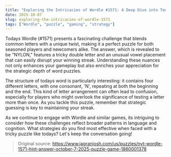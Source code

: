 ```yaml
---
title: "Exploring the Intricacies of Wordle #1571: A Deep Dive into Today's Puzzle"
date: 2025-10-07
slug: exploring-the-intricacies-of-wordle-1571
tags: ["Wordle", "puzzle", "gaming", "strategy"]
---
```


Todays Wordle (#1571) presents a fascinating challenge that blends common letters with a unique twist, making it a perfect puzzle for both seasoned players and newcomers alike. The answer, which is revealed to be "NYLON," features a tricky double letter and an unusual vowel placement that can easily disrupt your winning streak. Understanding these nuances not only enhances your gameplay but also enriches your appreciation for the strategic depth of word puzzles.

The structure of todays word is particularly interesting: it contains four different letters, with one consonant, 'N', repeating at both the beginning and the end. This kind of letter arrangement can often lead to confusion, especially for players who might overlook the significance of testing a letter more than once. As you tackle this puzzle, remember that strategic guessing is key to maintaining your streak.

As we continue to engage with Wordle and similar games, its intriguing to consider how these challenges reflect broader patterns in language and cognition. What strategies do you find most effective when faced with a tricky puzzle like todays? Let's keep the conversation going!

> Original source: https://www.jagranjosh.com/us/puzzles/nyt-wordle-1571-hint-answer-october-7-2025-puzzle-game-1860001378